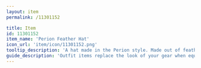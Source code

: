 ```yaml
---
layout: item
permalink: /11301152

title: Item
id: 11301152
item_name: 'Perion Feather Hat'
icon_url: 'item/icon/11301152.png'
tooltip_description: 'A hat made in the Perion style. Made out of feathers collected from the ground and from branches.'
guide_description: 'Outfit items replace the look of your gear when equipped.'
---
```

